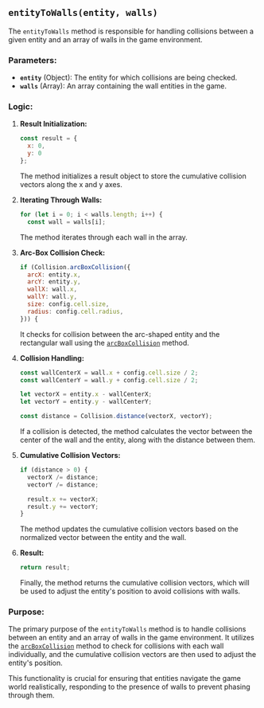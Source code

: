 ## `entityToWalls(entity, walls)`

The `entityToWalls` method is responsible for handling collisions between a given entity and an array of walls in the game environment.

### Parameters:

- **`entity`** (Object): The entity for which collisions are being checked.
- **`walls`** (Array): An array containing the wall entities in the game.

### Logic:

1. **Result Initialization:**
   ```javascript
   const result = {
     x: 0,
     y: 0
   };
   ```
   The method initializes a result object to store the cumulative collision vectors along the x and y axes.

2. **Iterating Through Walls:**
   ```javascript
   for (let i = 0; i < walls.length; i++) {
     const wall = walls[i];
   ```
   The method iterates through each wall in the array.

3. **Arc-Box Collision Check:**
   ```javascript
   if (Collision.arcBoxCollision({
     arcX: entity.x,
     arcY: entity.y,
     wallX: wall.x,
     wallY: wall.y,
     size: config.cell.size,
     radius: config.cell.radius,
   })) {
   ```
   It checks for collision between the arc-shaped entity and the rectangular wall using the [`arcBoxCollision`](arc-box-collision.md) method.

4. **Collision Handling:**
   ```javascript
   const wallCenterX = wall.x + config.cell.size / 2;
   const wallCenterY = wall.y + config.cell.size / 2;
   
   let vectorX = entity.x - wallCenterX;
   let vectorY = entity.y - wallCenterY;
   
   const distance = Collision.distance(vectorX, vectorY);
   ```

   If a collision is detected, the method calculates the vector between the center of the wall and the entity, along with the distance between them.

5. **Cumulative Collision Vectors:**
   ```javascript
   if (distance > 0) {
     vectorX /= distance;
     vectorY /= distance;
   
     result.x += vectorX;
     result.y += vectorY;
   }
   ```
   The method updates the cumulative collision vectors based on the normalized vector between the entity and the wall.

6. **Result:**
   ```javascript
   return result;
   ```
   Finally, the method returns the cumulative collision vectors, which will be used to adjust the entity's position to avoid collisions with walls.

### Purpose:

The primary purpose of the `entityToWalls` method is to handle collisions between an entity and an array of walls in the game environment. It utilizes the [`arcBoxCollision`](arc-box-collision.md) method to check for collisions with each wall individually, and the cumulative collision vectors are then used to adjust the entity's position.

This functionality is crucial for ensuring that entities navigate the game world realistically, responding to the presence of walls to prevent phasing through them.